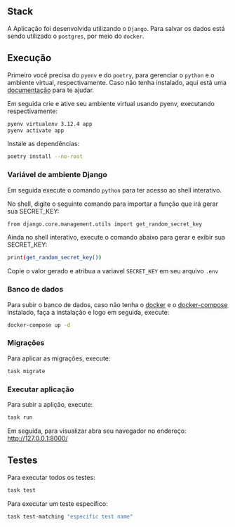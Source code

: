 ## Stack

A Aplicação foi desenvolvida utilizando o `Django`. Para salvar os dados está sendo utilizado o `postgres`, por meio do `docker`.

## Execução
Primeiro você precisa do `pyenv` e do `poetry`, para gerenciar o `python` e o ambiente virtual, respectivamente. Caso não tenha instalado, aqui está uma [documentação](https://github.com/nayannanara/poetry-documentation) para te ajudar.

Em seguida crie e ative seu ambiente virtual usando pyenv, executando respectivamente:
```bash
pyenv virtualenv 3.12.4 app  
pyenv activate app
```

Instale as dependências:
```bash
poetry install --no-root
```
### Variável de ambiente Django
Em seguida execute o comando `python` para ter acesso ao shell interativo.

No shell, digite o seguinte comando para importar a função que irá gerar sua SECRET_KEY:
```bash
from django.core.management.utils import get_random_secret_key
```

Ainda no shell interativo, execute o comando abaixo para gerar e exibir sua SECRET_KEY:
```bash
print(get_random_secret_key())
```

Copie o valor gerado e atribua a variavel `SECRET_KEY` em seu arquivo `.env`

### Banco de dados 

Para subir o banco de dados, caso não tenha o [docker](https://docs.docker.com/engine/install/ubuntu/) e o [docker-compose](https://docs.docker.com/compose/install/linux/) instalado, faça a instalação e logo em seguida, execute:

```bash
docker-compose up -d
```

### Migrações

Para aplicar as migrações, execute:
```bash
task migrate
```

### Executar aplicação
 
Para subir a aplição, execute:
```bash
task run
```

Em seguida, para visualizar abra seu navegador no endereço: http://127.0.0.1:8000/

## Testes
Para executar todos os testes:
```bash
task test
```

Para executar um teste específico:
```bash
task test-matching "especific test name"
```
